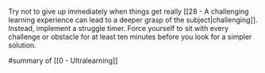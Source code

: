 Try not to give up immediately when things get really [[28 - A challenging learning experience can lead to a deeper grasp of the subject|challenging]]. Instead, implement a struggle timer. Force yourself to sit with every challenge or obstacle for at least ten minutes before you look for a simpler solution.

#summary  of [[0 - Ultralearning]]